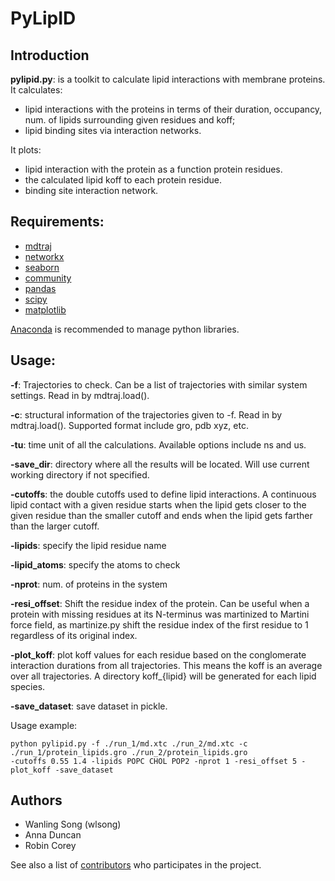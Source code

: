 # PyLipID

## Introduction 
**pylipid.py**: is a toolkit to calculate lipid interactions with membrane proteins. 
It calculates: 
- lipid interactions with the proteins in terms of their duration, occupancy, num. of lipids surrounding given residues and koff;
- lipid binding sites via interaction networks. 

It plots:
- lipid interaction with the protein as a function protein residues. 
- the calculated lipid koff to each protein residue. 
- binding site interaction network. 

## Requirements:
- [mdtraj](http://mdtraj.org)
- [networkx](https://networkx.github.io)
- [seaborn](https://seaborn.pydata.org)
- [community](https://python-louvain.readthedocs.io/en/latest/index.html)
- [pandas](https://pandas.pydata.org)
- [scipy](https://www.scipy.org)
- [matplotlib](https://matplotlib.org)

[Anaconda](https://www.anaconda.com/distribution/) is recommended to manage python libraries. 


## Usage:

**-f**: Trajectories to check. Can be a list of trajectories with similar system settings. Read in by mdtraj.load().

**-c**: structural information of the trajectories given to -f. Read in by mdtraj.load(). Supported format include gro, pdb xyz, etc. 

**-tu**: time unit of all the calculations. Available options include ns and us. 

**-save_dir**: directory where all the results will be located. Will use current working directory if not specified. 

**-cutoffs**: the double cutoffs used to define lipid interactions. A continuous lipid contact with a given residue starts when the lipid
gets closer to the given residue than the smaller cutoff and ends when the lipid gets farther than the larger cutoff. 

**-lipids**: specify the lipid residue name 

**-lipid_atoms**: specify the atoms to check

**-nprot**: num. of proteins in the system

**-resi_offset**: Shift the residue index of the protein. Can be useful when a protein with missing residues at its N-terminus was martinized 
to Martini force field, as martinize.py shift the residue index of the first residue to 1 regardless of its original index. 

**-plot_koff**: plot koff values for each residue based on the conglomerate interaction durations from all trajectories. This means the koff is an average over all trajectories. A directory koff_{lipid} will be generated for each lipid species.

**-save_dataset**: save dataset in pickle. 

Usage example: 
```
python pylipid.py -f ./run_1/md.xtc ./run_2/md.xtc -c ./run_1/protein_lipids.gro ./run_2/protein_lipids.gro 
-cutoffs 0.55 1.4 -lipids POPC CHOL POP2 -nprot 1 -resi_offset 5 -plot_koff -save_dataset
```

## Authors
- Wanling Song (wlsong) 
- Anna Duncan
- Robin Corey

See also a list of [contributors](https://github.com/wlsong/PyLipID/graphs/contributors) who participates in the project. 



